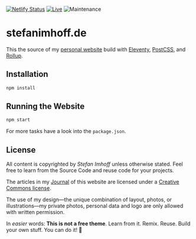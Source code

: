 [![Netlify Status](https://api.netlify.com/api/v1/badges/fa475948-4bb1-4611-94fd-d874ad79cf88/deploy-status)](https://app.netlify.com/sites/stefanimhoff-de/deploys)
[![Live](https://img.shields.io/badge/live-stefanimhoff.de-green.svg)](https://www.stefanimhoff.de/)
![Maintenance](https://img.shields.io/maintenance/yes/2021.svg)

# stefanimhoff.de

This the source of my [personal website][si] build with [Eleventy], [PostCSS], and [Rollup].

## Installation

```sh
npm install
```

## Running the Website

```sh
npm start
```

For more tasks have a look into the `package.json`.

## License

All content is copyrighted by _Stefan Imhoff_ unless otherwise stated. Feel free to learn from the Source Code and reuse code for your projects.

The articles in my [Journal] of this website are licensed under a [Creative Commons license].

The use of my design—the unique combination of layout, photos, or illustrations—my private photos, personal data and logo are only allowed with written permission.

In _easier_ words: **This is not a free theme**. Learn from it. Remix. Reuse. Build your own stuff. You can do it! 🤘

[creative commons license]: https://creativecommons.org/licenses/by-nc-sa/4.0/
[eleventy]: https://www.11ty.dev/
[postcss]: https://postcss.org/
[rollup]: https://rollupjs.org/
[journal]: https://www.stefanimhoff.de/journal/
[si]: https://www.stefanimhoff.de/
